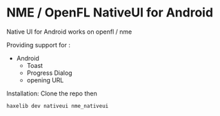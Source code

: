 # NME / OpenFL NativeUI for Android

Native UI for Android works on openfl / nme

Providing support for :
- Android 
  * Toast
  * Progress Dialog
  * opening URL

Installation:
Clone the repo then
```
haxelib dev nativeui nme_nativeui
```